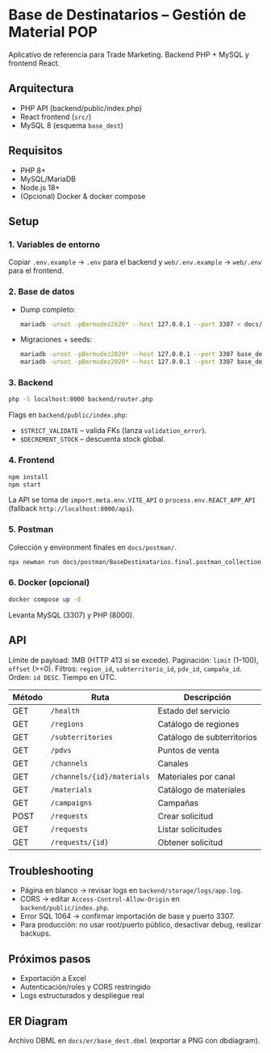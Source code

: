 # Base de Destinatarios – Gestión de Material POP

Aplicativo de referencia para Trade Marketing. Backend PHP + MySQL y frontend React.

## Arquitectura
- PHP API (backend/public/index.php)
- React frontend (`src/`)
- MySQL 8 (esquema `base_dest`)

## Requisitos
- PHP 8+
- MySQL/MariaDB
- Node.js 18+
- (Opcional) Docker & docker compose

## Setup
### 1. Variables de entorno
Copiar `.env.example` → `.env` para el backend y `web/.env.example` → `web/.env` para el frontend.

### 2. Base de datos
- Dump completo:
  ```bash
  mariadb -uroot -pBermudez2020* --host 127.0.0.1 --port 3307 < docs/sql/base_destinatarios_import_final.sql
  ```
- Migraciones + seeds:
  ```bash
  mariadb -uroot -pBermudez2020* --host 127.0.0.1 --port 3307 base_dest < docs/sql/migrations/0001_init.sql
  mariadb -uroot -pBermudez2020* --host 127.0.0.1 --port 3307 base_dest < docs/sql/seeds/0001_bootstrap.sql
  ```

### 3. Backend
```bash
php -S localhost:8000 backend/router.php
```
Flags en `backend/public/index.php`:
- `$STRICT_VALIDATE` – valida FKs (lanza `validation_error`).
- `$DECREMENT_STOCK` – descuenta stock global.

### 4. Frontend
```bash
npm install
npm start
```
La API se toma de `import.meta.env.VITE_API` o `process.env.REACT_APP_API` (fallback `http://localhost:8000/api`).

### 5. Postman
Colección y environment finales en `docs/postman/`.
```bash
npx newman run docs/postman/BaseDestinatarios.final.postman_collection.json -e docs/postman/BaseDestinatarios.local.final.postman_environment.json
```

### 6. Docker (opcional)
```bash
docker compose up -d
```
Levanta MySQL (3307) y PHP (8000).

## API
Límite de payload: 1MB (HTTP 413 si se excede).
Paginación: `limit` (1–100), `offset` (>=0). Filtros: `region_id`, `subterritorio_id`, `pdv_id`, `campaña_id`. Orden: `id DESC`.
Tiempo en UTC.

| Método | Ruta | Descripción |
| ------ | ---- | ----------- |
| GET | `/health` | Estado del servicio |
| GET | `/regions` | Catálogo de regiones |
| GET | `/subterritories` | Catálogo de subterritorios |
| GET | `/pdvs` | Puntos de venta |
| GET | `/channels` | Canales |
| GET | `/channels/{id}/materials` | Materiales por canal |
| GET | `/materials` | Catálogo de materiales |
| GET | `/campaigns` | Campañas |
| POST | `/requests` | Crear solicitud |
| GET | `/requests` | Listar solicitudes |
| GET | `/requests/{id}` | Obtener solicitud |

## Troubleshooting
- Página en blanco → revisar logs en `backend/storage/logs/app.log`.
- CORS → editar `Access-Control-Allow-Origin` en `backend/public/index.php`.
- Error SQL 1064 → confirmar importación de base y puerto 3307.
- Para producción: no usar root/puerto público, desactivar debug, realizar backups.

## Próximos pasos
- Exportación a Excel
- Autenticación/roles y CORS restringido
- Logs estructurados y despliegue real

## ER Diagram
Archivo DBML en `docs/er/base_dest.dbml` (exportar a PNG con dbdiagram).

